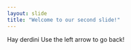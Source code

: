 ```yaml
---
layout: slide
title: "Welcome to our second slide!"
---
```

Hay derdini
Use the left arrow to go back!
